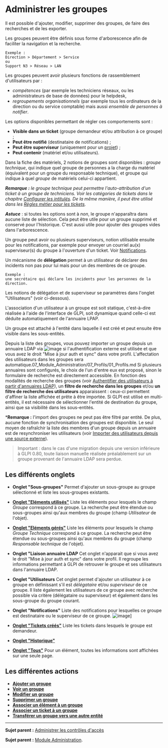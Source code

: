 Administrer les groupes
=======================

Il est possible d'ajouter, modifier, supprimer des groupes, de faire des recherches et de les exporter.

Les groupes peuvent être définis sous forme d'arborescence afin de faciliter la navigation et la recherche. 

    Exemple :
    Direction > Département > Service
    ou
    Support N3 > Réseau > LAN

Les groupes peuvent avoir plusieurs fonctions de rassemblement d'utilisateurs par : 
- *compétences* (par exemple les techniciens réseaux, ou les administrateurs de base de données) pour le helpdesk,
- *regroupements organisationnels* (par exemple tous les ordinateurs de la direction ou du service comptable) mais aussi *ensemble de personnes à notifier*.

Les options disponibles permettant de régler ces comportements sont :
- **Visible dans un ticket** (groupe demandeur et/ou attribution à ce groupe) ; 
- **Peut être notifié** (destinataire de notifications) ;
- **Peut être superviseur** (uniquement pour un [projet](06_Module_Outils/02_Projets/01_Projets.md "voir gérer les projets")) ;
- **Peut contenir** (matériel et/ou utilisateurs).

Dans la fiche des matériels, 2 notions de groupes sont disponibles :
*groupe technique*, qui indique quel groupe de personnes a la charge du matériel (équivalent pour un groupe du responsable technique), et groupe qui indique à quel *groupe* de matériels celui-ci appartient.

***Remarque :** le groupe technique peut permettre l'auto-attribution d'un ticket à un groupe de techniciens. Voir les catégories de tickets dans le chapitre [Configurer les intitulés](08_Module_Configuration/07_Intitulés/01_Intitulés.md "Les intitulés se configurent depuis le menu Configuration > Intitulés").
De la même manière, il peut être utilisé dans les [Règles métier pour les tickets](07_Module_Administration/05_Règles/04_Règles_métier_pour_les_tickets.md "Lors de la création d'un ticket, un mécanisme permet de modifier les attributs du ticket de manière automatique.").*

***Astuce*** : si toutes les options sont à *non*, le groupe n'apparaîtra dans aucune liste de sélection. Cela peut être utile pour un groupe supprimé et conservé pour l'historique. C'est aussi utile pour ajouter des groupes vides dans l'arborescence.

Un groupe peut avoir ou plusieurs superviseurs, notion utilisable ensuite pour les notifications, par exemple pour envoyer un courriel au(x) superviseur(s) du groupe à l'ouverture d'un ticket. Voir [Notifications](08_Module_Configuration/04_Notifications/01_Configurer_les_notifications.md "Une notification est l'association d'un événement pour un type donné avec un modèle. Une liste destinataire est créée à cet effet.").

Un mécanisme de **délégation** permet à un utilisateur de déclarer des incidents non pas pour lui mais pour un des membres de ce groupe.

    Exemple : 
    une secrétaire qui déclare les incidents pour les personnes de la direction.

Les notions de délégation et de superviseur se paramètres dans l'onglet "Utilisateurs" (voir ci-dessous).

L'association d'un utilisateur à un groupe est soit statique, c'est-à-dire réalisée à l'aide de l'interface de GLPI, soit dynamique quand celle-ci est déduite automatiquement de l'annuaire LPAP.

Un groupe est attaché à l'entité dans laquelle il est créé et peut ensuite être visible dans les sous-entités.

Depuis la liste des groupes, vous pouvez importer un groupe depuis un annuaire LDAP via ![image](docs/image/addUserLdap.png) si l'authentification externe est utilisée et que vous avez le droit "Mise à jour auth et sync" dans votre profil. L'affectation des utilisateurs dans les groupes sera automatique.07_Module_Administration/07_Profils/01_Profils.md
Si plusieurs annuaires sont configurés, le choix de l'un d'entre eux est proposé, sinon le formulaire de recherche est directement accessible. En fonction des modalités de recherche des groupes (voir [Authentifier des utilisateurs à partir d'annuaires LDAP](config_auth_ldap.html "L'interface de GLPI avec les annuaires LDAP se configure depuis le menu Configuration > Authentification > Annuaire LDAP.")), un **filtre de recherche dans les groupes** et/ou **un filtre de recherche des utilisateurs** apparaissent : ceux-ci permettent d'affiner la liste affichée et prête à être importée. Si GLPI est utilisé en multi-entités, il est nécessaire de sélectionner l'entité de destination du groupe, ainsi que sa visibilité dans les sous-entités.

***Remarque :** l'import des groupes ne peut pas être filtré par entité. De plus, aucune fonction de synchronisation des groupes est disponible. Le seul moyen de rafraîchir la liste des membres d'un groupe depuis un annuaire est de resynchroniser les utilisateurs (voir [Importer des utilisateurs depuis une source externe](07_Module_Administration/02_Utilisateurs/02_Importer_des_utilisateurs.md)).

> Important : dans le cas d'une migration depuis une version inférieure à GLPI 0.80, toute liaison manuelle réalisée préalablement sur un groupe provenant de l'annuaire LDAP sera perdue.


Les différents onglets
----------------------

-   **Onglet "Sous-groupes"**
    Permet d'ajouter un sous-groupe au groupe sélectionné et liste les sous-groupes existants. 
 
-   **[Onglet "Eléments utilisés"](Les_différents_onglets/Onglet_Eléments.md)**
    Liste les éléments pour lesquels le champ *Groupe* correspond à ce groupe. 
    La recherche peut être étendue ou sous-groupes ainsi qu'aux membres du groupe (champ *Utilisateur* de l'objet).

-   **[Onglet "Eléments gérés"](Les_différents_onglets/Onglet_Eléments.md)**
    Liste les éléments pour lesquels le champ *Groupe Technique* correspond à ce groupe.
     La recherche peut être étendue ou sous-groupes ainsi qu'aux membres du groupe (champ *Responsable technique* de l'objet).


-   **Onglet "Liaison annuaire LDAP**
    Cet onglet n'apparait que si vous avez le droit "Mise à jour auth et sync" dans votre profil. Il regroupe les informations permettant à GLPI de retrouver le groupe et ses utilisateurs dans l'annuaire LDAP. 


-   **Onglet "Utilisateurs**
    Cet onglet permet d'ajouter un utilisateur à ce groupe en définissant s'il est *délégataire* et/ou *superviseur* de ce groupe.
    Il liste également les utilisateurs de ce groupe avec recherche possible via critère (délégataire ou superviseur) et également dans les sous-groupe du groupe courant.

-   **Onglet "Notifications"**
    Liste des notifications pour lesquelles ce groupe est destinataire ou le superviseur de ce groupe.
    ![image](docs/image/notifGroupe.png)]


-   **[Onglet "Tickets créés"](Les_différents_onglets/Onglet_Tickets.md)**
    Liste les tickets dans lesquels le groupe est demandeur.


-   **[Onglet "Historique"](Les_différents_onglets/Onglet_Historique.md)**


-   **[Onglet "Tous"](Les_différents_onglets/Onglet_Tous.md)**
     Pour un élément, toutes les informations sont affichées sur une seule page.


Les différentes actions
-----------------------
-   **[Ajouter un groupe](Les_différentes_actions/Créer_un_nouvel_objet.md)**
-   **[Voir un groupe](Les_différentes_actions/Visualiser_un_objet.md)**
-   **[Modifier un groupe](Les_différentes_actions/Modifier_un_objet.md)**
-   **[Supprimer un groupe](Les_différentes_actions/Supprimer_un_objet.md)**
-   **[Associer un élément à un groupe](Les_différentes_actions/Onglet_Eléments.md)**
-   **[Associer un ticket à un groupe](Les_différentes_actions/Onglet_Tickets.md)**
-   **[Transférer un groupe vers une autre entité](Les_différentes_actions/Transférer_un_objet.md)**

--------
**Sujet parent :** [Administrer les contrôles d'accès](../glpi/access_control_intro.html "Cette partie décrit comment administrer le système de contrôle d'accès qui permet à chaque utilisateur d'accéder à un contexte d'utilisation spécifique.")

**Sujet parent :** [Module Administration](07_Module_Administration/01_Module_Administration.md "Le module Administration permet d'administrer les utilisateurs, groupes, entités, profils, règles et dictionnaires et offre des outils de maintenance de l'application").
